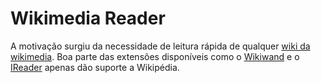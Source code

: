 # Wikimedia Reader

A motivação surgiu da necessidade de leitura rápida de qualquer [wiki da wikimedia](http://wikimediafoundation.org/wiki/Our_projects). Boa parte das extensões disponíveis como o [Wikiwand](https://chrome.google.com/webstore/detail/wikiwand-wikipedia-modern/emffkefkbkpkgpdeeooapgaicgmcbolj) e o [IReader](https://chrome.google.com/webstore/detail/ireader/ppelffpjgkifjfgnbaaldcehkpajlmbc) apenas dão suporte a Wikipédia.
